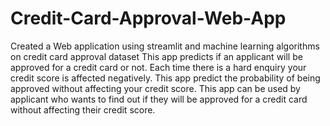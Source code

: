 # Credit-Card-Approval-Web-App
Created a Web application using streamlit and machine learning algorithms on credit card approval dataset 
This app predicts if an applicant will be approved for a credit card or not. Each time there is a hard enquiry your credit score is affected negatively. This app predict the probability of being approved without affecting your credit score. This app can be used by applicant who wants to find out if they will be approved for a credit card without affecting their credit score. 
